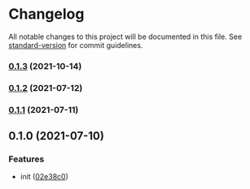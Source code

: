 # Changelog

All notable changes to this project will be documented in this file. See [standard-version](https://github.com/conventional-changelog/standard-version) for commit guidelines.

### [0.1.3](https://github.com/BlackGlory/extra-sitemap/compare/v0.1.2...v0.1.3) (2021-10-14)

### [0.1.2](https://github.com/BlackGlory/extra-sitemap/compare/v0.1.1...v0.1.2) (2021-07-12)

### [0.1.1](https://github.com/BlackGlory/extra-sitemap/compare/v0.1.0...v0.1.1) (2021-07-11)

## 0.1.0 (2021-07-10)


### Features

* init ([02e38c0](https://github.com/BlackGlory/extra-sitemap/commit/02e38c00fd634fa04e990bdb042649f44db2b37e))
